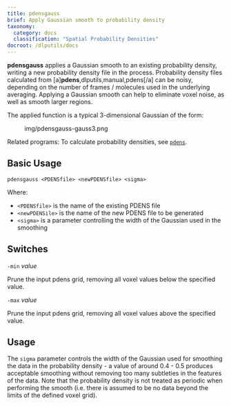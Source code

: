 ```yaml
---
title: pdensgauss
brief: Apply Gaussian smooth to probability density
taxonomy:
  category: docs
  classification: "Spatial Probability Densities"
docroot: /dlputils/docs
---
```


**pdensgauss** applies a Gaussian smooth to an existing probability density, writing a new probability density file in the process. Probability density files calculated from [a]**pdens**,dlputils,manual,pdens[/a] can be noisy, depending on the number of frames / molecules used in the underlying averaging. Applying a Gaussian smooth can help to eliminate voxel noise, as well as smooth larger regions.

The applied function is a typical 3-dimensional Gaussian of the form:

<figure>
  <image>img/pdensgauss-gauss3.png</image>
</figure>

Related programs:
To calculate probability densities, see [`pdens`](pdens).

## Basic Usage

```
pdensgauss <PDENSfile> <newPDENSfile> <sigma>
```

Where:
+ `<PDENSfile>` is the name of the existing PDENS file
+ `<newPDENSile>` is the name of the new PDENS file to be generated
+ `<sigma>` is a parameter controlling the width of the Gaussian used in the smoothing

## Switches

`-min` _value_

Prune the input pdens grid, removing all voxel values below the specified value.

`-max` _value_

Prune the input pdens grid, removing all voxel values above the specified value.

## Usage

The `sigma` parameter controls the width of the Gaussian used for smoothing the data in the probability density - a value of around 0.4 - 0.5 produces acceptable smoothing without removing too many subtleties in the features of the data. Note that the probability density is not treated as periodic when performing the smooth (i.e. there is assumed to be no data beyond the limits of the defined voxel grid).



